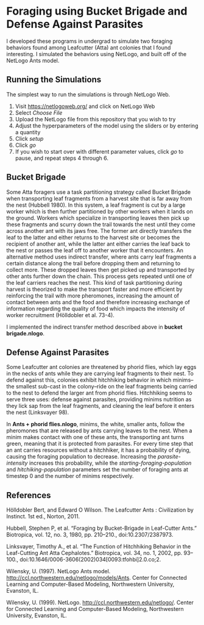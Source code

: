 # Foraging using Bucket Brigade and Defense Against Parasites
I developed these programs in undergrad to simulate two foraging behaviors found among Leafcutter (Atta) ant colonies that I found interesting. I simulated the behaviors using NetLogo, and built off of the NetLogo Ants model.

## Running the Simulations
The simplest way to run the simulations is through NetLogo Web.
1. Visit https://netlogoweb.org/ and click on NetLogo Web
2. Select *Choose File*
3. Upload the NetLogo file from this repository that you wish to try
4. Adjust the hyperparameters of the model using the sliders or by entering a quantity
5. Click *setup*
6. Click *go*
7. If you wish to start over with different parameter values, click *go* to pause, and repeat steps 4 through 6.

## Bucket Brigade
Some Atta foragers use a task partitioning strategy called Bucket Brigade when transporting leaf fragments from a harvest site that is far away from the nest (Hubbell 1980). In this system, a leaf fragment is cut by a large worker which is then further partitioned by other workers when it lands on the ground. Workers which specialize in transporting leaves then pick up these fragments and scurry down the trail towards the nest until they come across another ant with its jaws free. The former ant directly transfers the leaf to the latter and either returns to the harvest site or becomes the recipient of another ant, while the latter ant either carries the leaf back to the nest or passes the leaf off to another worker that it encounters. An alternative method uses indirect transfer, where ants carry leaf fragments a certain distance along the trail before dropping them and returning to collect more. These dropped leaves then get picked up and transported by other ants further down the chain. This process gets repeated until one of the leaf carriers reaches the nest. This kind of task partitioning during harvest is theorized to make the transport faster and more efficient by reinforcing the trail with more pheromones, increasing the amount of contact between ants and the food and therefore increasing exchange of information regarding the quality of food which impacts the intensity of worker recruitment (Hölldobler et al. 73-4).

I implemented the indirect transfer method described above in **bucket brigade.nlogo**.

## Defense Against Parasites
Some Leafcutter ant colonies are threatened by phorid flies, which lay eggs in the necks of ants while they are carrying leaf fragments to their nest. To defend against this, colonies exhibit hitchhiking behavior in which minims–the smallest sub-cast in the colony–ride on the leaf fragments being carried to the nest to defend the larger ant from phorid flies. Hitchhiking seems to serve three uses: defense against parasites, providing minims nutrition as they lick sap from the leaf fragments, and cleaning the leaf before it enters the nest (Linksvayer 98).

In **Ants + phorid flies.nlogo**, minims, the white, smaller ants, follow the pheromones that are released by ants carrying leaves to the nest. When a minim makes contact with one of these ants, the transporting ant turns green, meaning that it is protected from parasites. For every time step that an ant carries resources without a hitchhiker, it has a probability of dying, causing the foraging population to decrease. Increasing the *parasite-intensity* increases this probability, while the *starting-foraging-population* and *hitchiking-population* parameters set the number of foraging ants at timestep 0 and the number of minims respectively.

## References
Hölldobler Bert, and Edward O Wilson. The Leafcutter Ants : Civilization by Instinct. 1st ed., Norton, 2011.

Hubbell, Stephen P, et al. “Foraging by Bucket-Brigade in Leaf-Cutter Ants.” Biotropica, vol. 12, no. 3, 1980, pp. 210–210., doi:10.2307/2387973.

Linksvayer, Timothy A., et al. “The Function of Hitchhiking Behavior in the Leaf-Cutting Ant Atta Cephalotes.” Biotropica, vol. 34, no. 1, 2002, pp. 93–100., doi:10.1646/0006-3606(2002)034[0093:tfohbi]2.0.co;2.

Wilensky, U. (1997). NetLogo Ants model. http://ccl.northwestern.edu/netlogo/models/Ants. Center for Connected Learning and Computer-Based Modeling, Northwestern University, Evanston, IL.

Wilensky, U. (1999). NetLogo. http://ccl.northwestern.edu/netlogo/. Center for Connected Learning and Computer-Based Modeling, Northwestern University, Evanston, IL.

